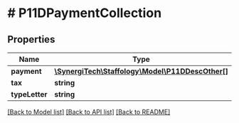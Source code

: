 # # P11DPaymentCollection

## Properties

Name | Type | Description | Notes
------------ | ------------- | ------------- | -------------
**payment** | [**\SynergiTech\Staffology\Model\P11DDescOther[]**](P11DDescOther.md) |  | [optional]
**tax** | **string** |  | [optional]
**typeLetter** | **string** |  | [optional]

[[Back to Model list]](../../README.md#models) [[Back to API list]](../../README.md#endpoints) [[Back to README]](../../README.md)
